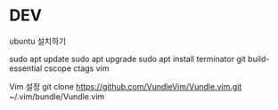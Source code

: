 # DEV


ubuntu 설치하기

sudo apt update
sudo apt upgrade
sudo apt install terminator git build-essential cscope ctags vim 

Vim 설정
git clone https://github.com/VundleVim/Vundle.vim.git ~/.vim/bundle/Vundle.vim
